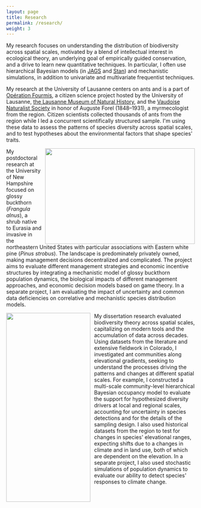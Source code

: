 ```yaml
---
layout: page
title: Research
permalink: /research/
weight: 3
---
```



My research focuses on understanding the distribution of biodiversity across spatial scales, motivated by a blend of intellectual interest in ecological theory, an underlying goal of empirically guided conservation, and a drive to learn new quantitative techniques. In particular, I often use hierarchical Bayesian models (in [JAGS](http://mcmc-jags.sourceforge.net/) and [Stan](https://mc-stan.org)) and mechanistic simulations, in addition to univariate and multivariate frequentist techniques. 

My research at the University of Lausanne centers on ants and is a part of [Opération Fourmis](https://wp.unil.ch/fourmisvaud), a citizen science project hosted by the University of Lausanne, [the Lausanne Museum of Natural History](http://www.zoologie.vd.ch/actuellement/), and the [Vaudoise Naturalist Society](https://wp.unil.ch/svsn/) in honor of Auguste Forel (1848–1931), a myrmecologist from the region. Citizen scientists collected thousands of ants from the region while I led a concurrent scientifically structured sample. I'm using these data to assess the patterns of species diversity across spatial scales, and to test hypotheses about the environmental factors that shape species' traits.  

[<img width="400" height="255" style="float:right; margin-left: 10px" src="{{ site.url }}/assets/buckthorn.png">](https://www.sciencedirect.com/science/article/abs/pii/S0304380019303357?via%3Dihub)
My postdoctoral research at the University of New Hampshire focused on glossy buckthorn (*Frangula alnus*), a shrub native to Eurasia and invasive in the northeastern United States with particular associations with Eastern white pine (*Pinus strobus*). The landscape is predominately privately owned, making management decisions decentralized and complicated. The project aims to evaluate different management strategies and economic incentive structures by integrating a mechanistic model of glossy buckthorn population dynamics, the biological impacts of different management approaches, and economic decision models based on game theory. In a separate project, I am evaluating the impact of uncertainty and common data deficiencies on correlative and mechanistic species distribution models.  

[<img width="225" height="504" style="float:left; margin-right: 10px" src="{{ site.url }}/assets/CO_antMod.png">](https://onlinelibrary.wiley.com/doi/full/10.1111/ecog.04115)
My dissertation research evaluated biodiversity theory across spatial scales, capitalizing on modern tools and the accumulation of data across decades. Using datasets from the literature and extensive fieldwork in Colorado, I investigated ant communities along elevational gradients, seeking to understand the processes driving the patterns and changes at different spatial scales. For example, I constructed a multi-scale community-level hierarchical Bayesian occupancy model to evaluate the support for hypothesized diversity drivers at local and regional scales, accounting for uncertainty in species detections and for the details of the sampling design. I also used historical datasets from the region to test for changes in species' elevational ranges, expecting shifts due to a changes in climate and in land use, both of which are dependent on the elevation. In a separate project, I also used stochastic simulations of population dynamics to evaluate our ability to detect species' responses to climate change.

